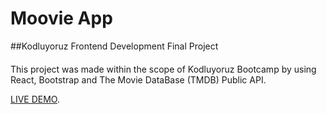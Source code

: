 # Moovie App 
##Kodluyoruz Frontend Development Final Project
####
This project was made within the scope of Kodluyoruz Bootcamp by using React, Bootstrap and The Movie DataBase (TMDB) Public API.

[LIVE DEMO](https://moovie-burakyalcin.netlify.app).
